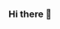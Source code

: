 ### Hi there 👋

<!--
**tmittala/tmittala** is a ✨ _special_ ✨ repository because its `README.md` (this file) appears on your GitHub profile.

Here are some ideas to get you started:

- 🔭 I’m currently working on Python and R
- 🌱 I’m currently learning Business Analytics
- 👯 I’m looking to collaborate on data analysis projects!
- 🤔 I’m looking for help with sharpening my Python skills
- 💬 Ask me about Business, Accounting, Big4, food, and Nepal :)
- 📫 How to reach me: Reach out to me on LinkedIn
- 😄 Pronouns: He/him/his
- ⚡ Fun fact: I have done Skydiving and want to do all adventure sports before I turn 30!
-->
